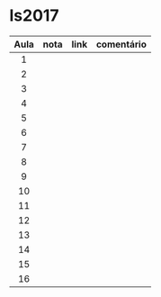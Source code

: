 # ls2017


| Aula  | nota | link | comentário  |
|:-:|:-:|---|:-:|
| 1  |   |   |   |
| 2  |   |   |   |
| 3  |   |   |   |
| 4  |   |   |   |
| 5  |   |   |   |
| 6  |   |   |   |
| 7  |   |   |   |
| 8  |   |   |   |
| 9  |   |   |   |
| 10  |   |   |   |
| 11  |   |   |   |
| 12  |   |   |   |
| 13  |   |   |   |
| 14  |   |   |   |
| 15  |   |   |   |
| 16  |   |   |   |